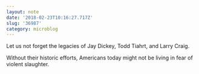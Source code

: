 ```yaml
---
layout: note
date: '2018-02-23T10:16:27.717Z'
slug: '36987'
category: microblog
---
```

Let us not forget the legacies of Jay Dickey, Todd Tiahrt, and Larry Craig. 

Without their historic efforts, Americans today might not be living in fear of violent slaughter.
